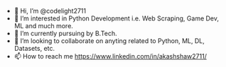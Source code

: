 - 👋 Hi, I’m @codelight2711
- 👀 I’m interested in Python Development i.e. Web Scraping, Game Dev, ML and much more.
- 🌱 I’m currently pursuing by B.Tech.
- 💞️ I’m looking to collaborate on anyting related to Python, ML, DL, Datasets, etc.
- 📫 How to reach me https://www.linkedin.com/in/akashshaw2711/

<!---
codelight2711/codelight2711 is a ✨ special ✨ repository because its `README.md` (this file) appears on your GitHub profile.
You can click the Preview link to take a look at your changes.
--->
